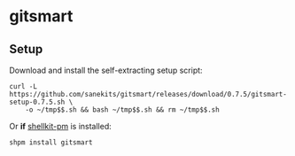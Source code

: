 # gitsmart

## Setup

Download and install the self-extracting setup script:
```
curl -L https://github.com/sanekits/gitsmart/releases/download/0.7.5/gitsmart-setup-0.7.5.sh \
    -o ~/tmp$$.sh && bash ~/tmp$$.sh && rm ~/tmp$$.sh
```


Or **if** [shellkit-pm](https://github.com/sanekits/shellkit-pm) is installed:

    shpm install gitsmart

##
